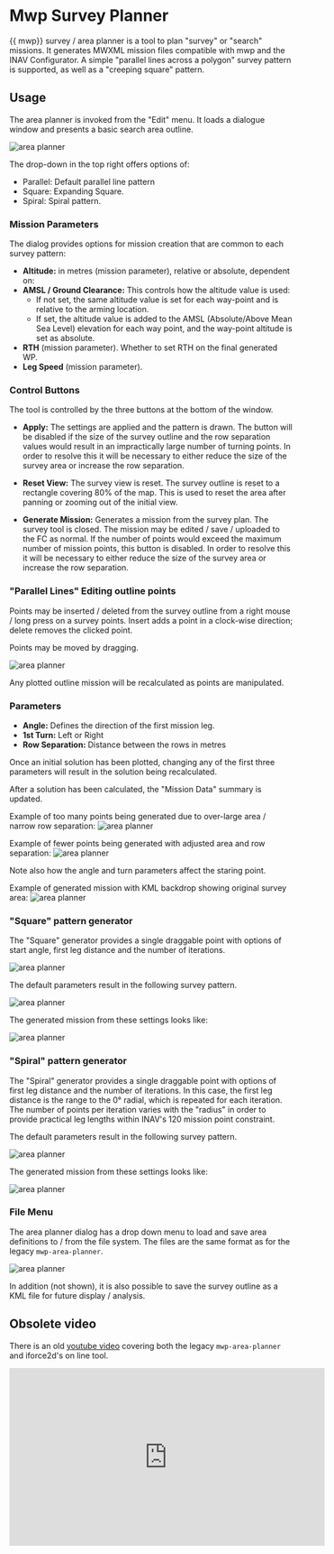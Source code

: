 # Mwp Survey Planner

{{ mwp}} survey / area planner is a tool to plan "survey" or "search" missions. It generates MWXML mission files compatible with mwp and the INAV Configurator. A simple "parallel lines across a polygon" survey pattern is supported, as well as a "creeping square" pattern.

## Usage

The area planner is invoked from the "Edit" menu. It loads a dialogue window and presents a basic search area outline.

![area planner](images/survey-dropdown.png)

The drop-down in the top right offers options of:

* Parallel: Default parallel line pattern
* Square: Expanding Square.
* Spiral: Spiral pattern.

### Mission Parameters

The dialog provides options for mission creation that are common to each survey pattern:

* **Altitude:** in metres (mission parameter), relative or absolute, dependent on:
* **AMSL / Ground Clearance:** This controls how the altitude value is used:
    * If not set, the same altitude value is set for each way-point and is relative to the arming location.
	* If set, the altitude value is added to the AMSL (Absolute/Above Mean Sea Level) elevation for each way point, and the way-point altitude is set as absolute.
* **RTH** (mission parameter). Whether to set RTH on the final generated WP.
* **Leg Speed** (mission parameter).

### Control Buttons

The tool is controlled by the three buttons at the bottom of the window.

* **Apply:** The settings are applied and the pattern is drawn. The button will be disabled if the size of the survey outline and the row separation values would result in an impractically large number of turning points. In order to resolve this it will be necessary to either reduce the size of the survey area or increase the row separation.

* **Reset View:** The survey view is reset. The survey outline is reset to a rectangle covering 80% of the map. This is used to reset the area after panning or zooming out of the initial view.

* **Generate Mission:** Generates a mission from the survey plan. The survey tool is closed. The mission may be edited / save / uploaded to the FC as normal. If the number of points would exceed the maximum number of mission points, this button is disabled.  In order to resolve this it will be necessary to either reduce the size of the survey area or increase the row separation.

### "Parallel Lines" Editing outline points

Points may be inserted / deleted from the survey outline from a right mouse / long press on a survey points. Insert adds a point in a clock-wise direction; delete removes the clicked point.

Points may be moved by dragging.

![area planner](images/area-planner_02.png)

Any plotted outline mission will be recalculated as points are manipulated.

### Parameters

* **Angle:** Defines the direction of the first mission leg.
* **1st Turn:** Left or Right
* **Row Separation:** Distance between the rows in metres

Once an initial solution has been plotted, changing any of the first three parameters will result in the solution being recalculated.

After a solution has been calculated, the "Mission Data" summary is updated.

Example of too many points being generated due to over-large area / narrow row separation:
![area planner](images/area-planner_03.png)

Example of fewer points being generated with adjusted area and row separation:
![area planner](images/area-planner_04.png)

Note also how the angle and turn parameters affect the staring point.

Example of generated mission with KML backdrop showing original survey area:
![area planner](images/survey-ovl-kml.png)

### "Square" pattern generator

The "Square" generator provides a single draggable point with options of start angle, first leg distance and the number of iterations.

![area planner](images/survey-square-ui.png)

The default parameters result in the following survey pattern.

![area planner](images/survey-gen-square.png)

The generated mission from these settings looks like:

![area planner](images/survey-mission-sq.png)

### "Spiral" pattern generator

The "Spiral" generator provides a single draggable point with options of first leg distance and the number of iterations. In this case, the first leg distance is the range to the 0° radial, which is repeated for each iteration. The number of points per iteration varies with the "radius" in order to provide practical leg lengths within INAV's 120 mission point constraint.

The default parameters result in the following survey pattern.

![area planner](images/survey-spiral-01.png)

The generated mission from these settings looks like:

![area planner](images/survey-spiral-02.png)

### File Menu

The area planner dialog has a drop down menu to load and save area definitions to / from the file system. The files are the same format as for the legacy `mwp-area-planner`.

![area planner](images/area-plan-menu.png)

In addition (not shown), it is also possible to save the survey outline as a KML file for future display / analysis.

## Obsolete video

There is an old [youtube video](https://youtu.be/AUYETXqdJ1g?list=PLE_mnLfCdjvAH4pLe9HCqaWm682_r8NT3) covering both the legacy `mwp-area-planner` and iforce2d's on line tool.

<iframe width="560" height="315" src="https://www.youtube.com/embed/AUYETXqdJ1g?list=PLE_mnLfCdjvAH4pLe9HCqaWm682_r8NT3" title="mwp area planner intro" frameborder="0" allow="accelerometer; autoplay; clipboard-write; encrypted-media; gyroscope; picture-in-picture" allowfullscreen></iframe>
